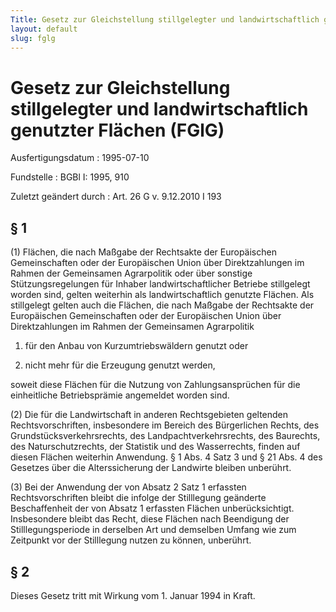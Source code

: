 ```yaml
---
Title: Gesetz zur Gleichstellung stillgelegter und landwirtschaftlich genutzter Flächen
layout: default
slug: fglg
---
```


# Gesetz zur Gleichstellung stillgelegter und landwirtschaftlich genutzter Flächen (FGlG)

Ausfertigungsdatum
:   1995-07-10

Fundstelle
:   BGBl I: 1995, 910

Zuletzt geändert durch
:   Art. 26 G v. 9.12.2010 I 193


## § 1

(1) Flächen, die nach Maßgabe der Rechtsakte der Europäischen
Gemeinschaften oder der Europäischen Union über Direktzahlungen im
Rahmen der Gemeinsamen Agrarpolitik oder über sonstige
Stützungsregelungen für Inhaber landwirtschaftlicher Betriebe
stillgelegt worden sind, gelten weiterhin als landwirtschaftlich
genutzte Flächen. Als stillgelegt gelten auch die Flächen, die nach
Maßgabe der Rechtsakte der Europäischen Gemeinschaften oder der
Europäischen Union über Direktzahlungen im Rahmen der Gemeinsamen
Agrarpolitik

1.  für den Anbau von Kurzumtriebswäldern genutzt oder


2.  nicht mehr für die Erzeugung genutzt werden,



soweit diese Flächen für die Nutzung von Zahlungsansprüchen für die
einheitliche Betriebsprämie angemeldet worden sind.

(2) Die für die Landwirtschaft in anderen Rechtsgebieten geltenden
Rechtsvorschriften, insbesondere im Bereich des Bürgerlichen Rechts,
des Grundstücksverkehrsrechts, des Landpachtverkehrsrechts, des
Baurechts, des Naturschutzrechts, der Statistik und des Wasserrechts,
finden auf diesen Flächen weiterhin Anwendung. § 1 Abs. 4 Satz 3 und §
21 Abs. 4 des Gesetzes über die Alterssicherung der Landwirte bleiben
unberührt.

(3) Bei der Anwendung der von Absatz 2 Satz 1 erfassten
Rechtsvorschriften bleibt die infolge der Stilllegung geänderte
Beschaffenheit der von Absatz 1 erfassten Flächen unberücksichtigt.
Insbesondere bleibt das Recht, diese Flächen nach Beendigung der
Stilllegungsperiode in derselben Art und demselben Umfang wie zum
Zeitpunkt vor der Stilllegung nutzen zu können, unberührt.


## § 2

Dieses Gesetz tritt mit Wirkung vom 1. Januar 1994 in Kraft.


